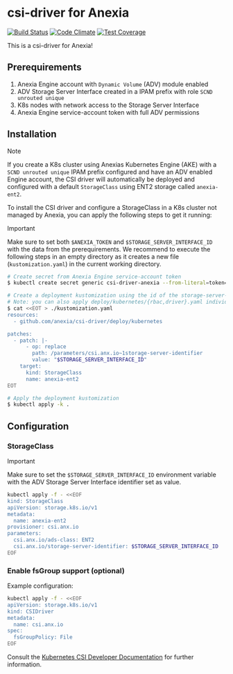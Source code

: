 # csi-driver for Anexia

[![Build Status](https://github.com/anexia/csi-driver/actions/workflows/push.yml/badge.svg?branch=main&event=push)](https://github.com/anexia/csi-driver/actions/workflows/push.yml)
[![Code Climate](https://codeclimate.com/github/anexia/csi-driver.png)](https://codeclimate.com/github/anexia/csi-driver)
[![Test Coverage](https://api.codeclimate.com/v1/badges/9f866bbcd866440b1f64/test_coverage)](https://codeclimate.com/github/anexia/csi-driver/test_coverage)

This is a csi-driver for Anexia!

## Prerequirements

1. Anexia Engine account with `Dynamic Volume` (ADV) module enabled
2. ADV Storage Server Interface created in a IPAM prefix with role `SCND unrouted unique`
3. K8s nodes with network access to the Storage Server Interface
4. Anexia Engine service-account token with full ADV permissions

## Installation

> [!NOTE]
> If you create a K8s cluster using Anexias Kubernetes Engine (AKE) with a `SCND unrouted unique` IPAM prefix configured and have an ADV enabled Engine account,
> the CSI driver will automatically be deployed and configured with a default `StorageClass` using ENT2 storage called `anexia-ent2`.

To install the CSI driver and configure a StorageClass in a K8s cluster not managed by Anexia, you can apply the following steps to get it running:

> [!IMPORTANT]
> Make sure to set both `$ANEXIA_TOKEN` and `$STORAGE_SERVER_INTERFACE_ID` with the data from the prerequirements.
> We recommend to execute the following steps in an empty directory as it creates a new file (`kustomization.yaml`) in the current working directory.

```bash
# Create secret from Anexia Engine service-account token
$ kubectl create secret generic csi-driver-anexia --from-literal=token=$ANEXIA_TOKEN -n kube-system

# Create a deployment kustomization using the id of the storage-server-interface
# Note: you can also apply deploy/kubernetes/{rbac,driver}.yaml individualy if you don't want to use kustomize
$ cat <<EOT > ./kustomization.yaml
resources:
  - github.com/anexia/csi-driver/deploy/kubernetes

patches:
  - patch: |-
      - op: replace
        path: /parameters/csi.anx.io~1storage-server-identifier
        value: "$STORAGE_SERVER_INTERFACE_ID"
    target:
      kind: StorageClass
      name: anexia-ent2
EOT

# Apply the deployment kustomization
$ kubectl apply -k .
```

## Configuration

### StorageClass

> [!IMPORTANT]
> Make sure to set the `$STORAGE_SERVER_INTERFACE_ID` environment variable with the ADV Storage Server Interface identifier set as value.

```bash
kubectl apply -f - <<EOF
kind: StorageClass
apiVersion: storage.k8s.io/v1
metadata:
  name: anexia-ent2
provisioner: csi.anx.io
parameters:
  csi.anx.io/ads-class: ENT2
  csi.anx.io/storage-server-identifier: $STORAGE_SERVER_INTERFACE_ID
EOF
```

### Enable fsGroup support (optional)

Example configuration:

```bash
kubectl apply -f - <<EOF
apiVersion: storage.k8s.io/v1
kind: CSIDriver
metadata:
  name: csi.anx.io
spec:
  fsGroupPolicy: File
EOF
```

Consult the [Kubernetes CSI Developer Documentation](https://kubernetes-csi.github.io/docs/support-fsgroup.html) for further information.
